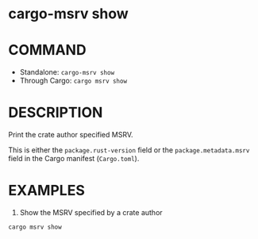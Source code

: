 # cargo-msrv show

# COMMAND

* Standalone: `cargo-msrv show`
* Through Cargo: `cargo msrv show`

# DESCRIPTION

Print the crate author specified MSRV.

This is either the `package.rust-version` field or the `package.metadata.msrv` field in the Cargo manifest (`Cargo.toml`).

<!-- # OPTIONS -->

# EXAMPLES

1. Show the MSRV specified by a crate author

```shell
cargo msrv show
```
